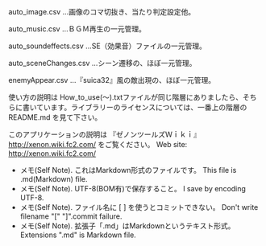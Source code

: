 ﻿auto_image.csv …画像のコマ切抜き、当たり判定設定他。

auto_music.csv …ＢＧＭ再生の一元管理。

auto_soundeffects.csv …SE（効果音）ファイルの一元管理。

auto_sceneChanges.csv …シーン遷移の、ほぼ一元管理。

enemyAppear.csv …『suica32』風の敵出現の、ほぼ一元管理。


使い方の説明は How_to_use(～).txtファイルが同じ階層にありましたら、そちらに書いています。ライブラリーのライセンスについては、一番上の階層の README.md を見て下さい。








このアプリケーションの説明は 『ゼノンツールズＷｉｋｉ』 http://xenon.wiki.fc2.com/ をご覧ください。
Web site: http://xenon.wiki.fc2.com/

* メモ(Self Note). これはMarkdown形式のファイルです。 This file is .md(Markdown) file.
* メモ(Self Note). UTF-8(BOM有)で保存すること。 I save by encoding UTF-8.
* メモ(Self Note). ファイル名に [ ] を使うとコミットできない。 Don't write filename "[" "]".commit failure.
* メモ(Self Note). 拡張子「.md」はMarkdownというテキスト形式。 Extensions ".md" is Markdown file.
